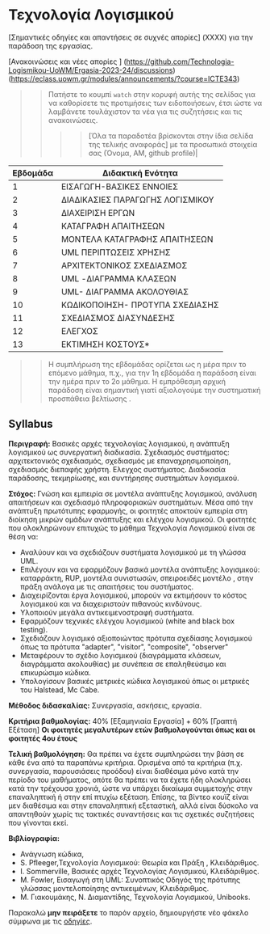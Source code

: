 # Τεχνολογία Λογισμικού 

[Σημαντικές οδηγίες και απαντήσεις σε συχνές απορίες] (XXXX) για την παράδοση της εργασίας.

[Ανακοινώσεις και νέες απορίες ] (https://github.com/Technologia-Logismikou-UoWM/Ergasia-2023-24/discussions) (https://eclass.uowm.gr/modules/announcements/?course=ICTE343)

>> Πατήστε το κουμπί `watch` στην κορυφή αυτής της σελίδας για να καθορίσετε τις προτιμήσεις των ειδοποιήσεων, έτσι ώστε να λαμβάνετε τουλάχιστον τα νέα για τις συζητήσεις και τις ανακοινώσεις.
>>
>> >>[Όλα τα παραδοτέα βρίσκονται στην ίδια σελίδα της τελικής αναφοράς] με τα προσωπικά στοιχεία σας (Όνομα, ΑΜ, github profile)|

| Εβδομάδα | Διδακτική Ενότητα|
| --- | --- |
| 1 | ΕΙΣΑΓΩΓΗ-ΒΑΣΙΚΕΣ ΕΝΝΟΙΕΣ | 
| 2 | ΔΙΑΔΙΚΑΣΙΕΣ ΠΑΡΑΓΩΓΗΣ ΛΟΓΙΣΜΙΚΟΥ | 
| 3 | ΔΙΑΧΕΙΡΙΣΗ ΕΡΓΩΝ |
| 4 | ΚΑΤΑΓΡΑΦΗ ΑΠΑΙΤΗΣΕΩΝ |
| 5 | ΜΟΝΤΕΛΑ ΚΑΤΑΓΡΑΦΗΣ ΑΠΑΙΤΗΣΕΩΝ |
| 6 | UML ΠΕΡΙΠΤΩΣΕΙΣ ΧΡΗΣΗΣ |
| 7 | ΑΡΧΙΤΕΚΤΟΝΙΚΟΣ ΣΧΕΔΙΑΣΜΟΣ |
| 8 | UML -ΔΙΑΓΡΑΜΜΑ ΚΛΑΣΕΩΝ  |
| 9 | UΜL- ΔΙΑΓΡΑΜΜΑ ΑΚΟΛΟΥΘΙΑΣ |
| 10 | ΚΩΔΙΚΟΠΟΙΗΣΗ- ΠΡΟΤΥΠΑ ΣΧΕΔΙΑΣΗΣ |
| 11 | ΣΧΕΔΙΑΣΜΟΣ ΔΙΑΣΥΝΔΕΣΗΣ |
| 12 | ΕΛΕΓΧΟΣ |
| 13 | ΕΚΤΙΜΗΣΗ ΚΟΣΤΟΥΣ* | 

>> Η συμπλήρωση της εβδομάδας ορίζεται ως η μέρα πριν το επόμενο μάθημα, π.χ., για την 1η εβδομάδα η παράδοση είναι την ημέρα πριν το 2ο μάθημα. Η εμπρόθεσμη αρχική παράδοση είναι σημαντική γιατί αξιολογούμε την συστηματική προσπάθεια βελτίωσης .

## Syllabus

**Περιγραφή:** Βασικές αρχές τεχνολογίας λογισμικού, η ανάπτυξη λογισμικού ως συνεργατική διαδικασία. Σχεδιασμός συστήματος: αρχιτεκτονικός σχεδιασμός, σχεδιασμός με επαναχρησιμοποίηση, σχεδιασμός διεπαφής χρήστη. Eλεγχος συστήματος. Διαδικασία παράδοσης, τεκμηρίωσης, και συντήρησης συστημάτων λογισμικού.



**Στόχος:** Γνώση και εμπειρία σε μοντέλα ανάπτυξης λογισμικού, ανάλυση απαιτήσεων και σχεδιασμό πληροφοριακών συστημάτων. Μέσα από την ανάπτυξη πρωτότυπης εφαρμογής, οι φοιτητές αποκτούν εμπειρία στη διοίκηση μικρών ομάδων ανάπτυξης και ελέγχου λογισμικού. Οι φοιτητές που ολοκληρώνουν επιτυχώς το μάθημα Τεχνολογία Λογισμικού είναι σε θέση να:

* Αναλύουν και να σχεδιάζουν συστήματα λογισμικού με τη γλώσσα UML.
* Επιλέγουν και να εφαρμόζουν βασικά μοντέλα ανάπτυξης λογισμικού: καταρράκτη, RUP, μοντέλα συνιστωσών, σπειροειδές μοντέλο , στην πράξη ανάλογα με τις απαιτήσεις του συστήματος. 
* Διαχειρίζονται έργα λογισμικού, μπορούν να εκτιμήσουν το κόστος λογισμικού και να διαχειριστούν πιθανούς κινδύνους.
* Υλοποιούν μεγάλα αντικειμενοστραφή συστήματα.
* Εφαρμόζουν τεχνικές ελέγχου λογισμικού (white and black box testing).
* Σχεδιάζουν λογισμικό αξιοποιώντας πρότυπα σχεδίασης λογισμικού όπως τα πρότυπα "adapter", "visitor", "composite", "observer"
* Μεταφέρουν το σχέδιο λογισμικού (διαγράμματα κλάσεων, διαγράμματα ακολουθίας) με συνέπεια σε επαληθεύσιμο και επικυρώσιμο κώδικα.
* Υπολογίσουν βασικές μετρικές κώδικα λογισμικού όπως οι μετρικές του Halstead, Mc Cabe.


**Μέθοδος διδασκαλίας:** Συνεργασία, ασκήσεις, εργασία.


**Κριτήρια βαθμολογίας:**  40% [Εξαμηνιαία Εργασία] + 60% [Γραπτή Εξέταση] **Οι φοιτητές μεγαλυτέρων ετών βαθμολογούνται όπως και οι φοιτητές 4ου έτους**

**Τελική βαθμολόγηση:** Θα πρέπει να έχετε συμπληρώσει την βάση σε κάθε ένα από τα παραπάνω κριτήρια. Ορισμένα από τα κριτήρια (π.χ. συνεργασία, παρουσιάσεις προόδου) είναι διαθέσιμα μόνο κατά την περίοδο του μαθήματος, οπότε θα πρέπει να τα έχετε ήδη ολοκληρώσει κατά την τρέχουσα χρονιά, ώστε να υπάρχει δικαίωμα συμμετοχής στην επαναληπτική ή στην επί πτυχίω εξέταση. Επίσης, τα βίντεο κουϊζ είναι μεν διαθέσιμα και στην επαναληπτική εξεταστική, αλλά είναι δύσκολο να απαντηθούν χωρίς τις τακτικές συναντήσεις και τις σχετικές συζητήσεις που γίνονται εκεί. 

**Βιβλίογραφία:** 
* Ανάγνωση κώδικα, 
* S. Pfleeger,Τεχνολογία Λογισμικού: Θεωρία και Πράξη , Κλειδάριθμος.
* Ι. Sommerville, Βασικές αρχές Τεχνολογίας Λογισμικού, Κλειδάριθμος.
* Μ. Fowler, Εισαγωγή στη UML: Συνοπτικός Οδηγός της πρότυπης γλώσσας μοντελοποίησης αντικειμένων, Κλειδάριθμος.
* Μ. Γιακουμάκης, Ν. Διαμαντίδης, Τεχνολογία Λογισμικού, Unibooks.



Παρακαλώ **μην πειράξετε** το παρόν αρχείο, δημιουργήστε νέο φάκελο σύμφωνα με τις [οδηγίες](XXXX).
